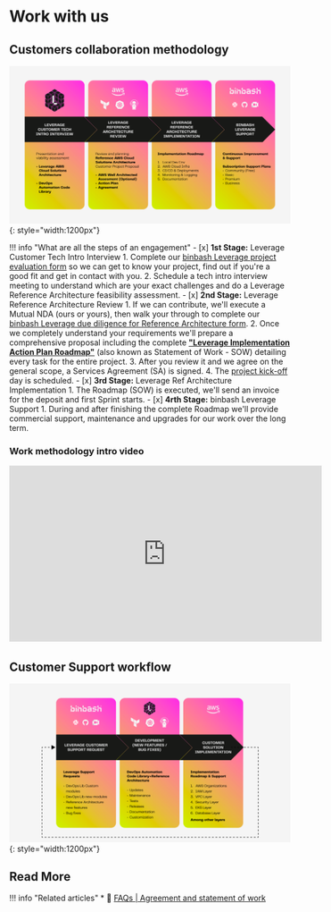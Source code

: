 # Work with us

## Customers collaboration methodology  

![leverage-workflow](/assets/images/diagrams/ref-architecture-collab-methodology.png "Leverage"){: style="width:1200px"}

!!! info "What are all the steps of an engagement"
    - [x] **1st Stage:** Leverage Customer Tech Intro Interview
        1. Complete our [binbash Leverage project evaluation form](https://docs.google.com/forms/d/e/1FAIpQLScgYmguLk5lDgrDa7HEt8hZFsRKncCf0XMezbDRsXt4mixg4Q/viewform?usp=sf_link) 
       so we can get to know your project, find out if you're a good fit and get in contact with you. 
        2. Schedule a tech intro interview meeting to understand which are your exact challenges and do a Leverage
       Reference Architecture feasibility assessment.
    - [x] **2nd Stage:** Leverage Reference Architecture Review
        1. If we can contribute, we'll execute a Mutual NDA (ours or yours), then walk your through to complete our
        [binbash Leverage due diligence for Reference Architecture form](https://docs.google.com/forms/d/e/1FAIpQLSf4wfZI54v9yWmQBq53NPQVvipBCKHiBvAz4A0as6_mdeeGDQ/viewform?usp=sf_link).
        2. Once we completely understand your requirements we'll prepare a comprehensive proposal including the complete
       [**"Leverage Implementation Action Plan Roadmap"**](./faqs/#assignments-and-delivery) (also known as Statement 
       of Work - SOW) detailing every task for the entire project. 
        3.  After you review it and we agree on the general scope, a Services Agreement (SA) is signed.
        4. The [project kick-off](./faqs/#project-kick-off) day is scheduled. 
    - [x] **3rd Stage:** Leverage Ref Architecture Implementation 
        1. The Roadmap (SOW) is executed, we'll send an invoice for the deposit and first Sprint starts.
    - [x] **4rth Stage:** binbash Leverage Support
        1. During and after finishing the complete Roadmap we'll provide commercial support, maintenance
           and upgrades for our work over the long term.
       
### Work methodology intro video
<iframe width="560" height="315" src="https://www.youtube.com/embed/Fl-t9Acr6o8" title="YouTube video player" frameborder="0" allow="accelerometer; autoplay; clipboard-write; encrypted-media; gyroscope; picture-in-picture" allowfullscreen></iframe>

## Customer Support workflow  
![leverage-support](/assets/images/diagrams/ref-architecture-support.png "Leverage"){: style="width:1200px"}

## Read More

!!! info "Related articles"
    * :ledger: [FAQs | Agreement and statement of work](./faqs/#agreement-and-statement-of-work)

